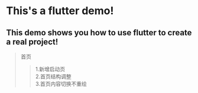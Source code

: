 # This's a flutter demo!

## This demo shows you how to use flutter to create a real project!

>  首页  
>   > 1.新增启动页  
>   > 2.首页结构调整  
>   > 3.首页内容切换不重绘  